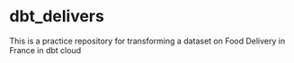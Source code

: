 # dbt_delivers
This is a practice repository for transforming a dataset on Food Delivery in France in dbt cloud
